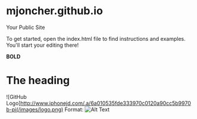 mjoncher.github.io
=====================

Your Public Site

To get started, open the index.html file to find instructions and examples. You'll start your editing there!

**BOLD**
# The  heading 
![GitHub Logo]http://www.iphonejd.com/.a/6a010535fde333970c0120a90cc5b9970b-pi(/images/logo.png)
Format: ![Alt Text](url)

